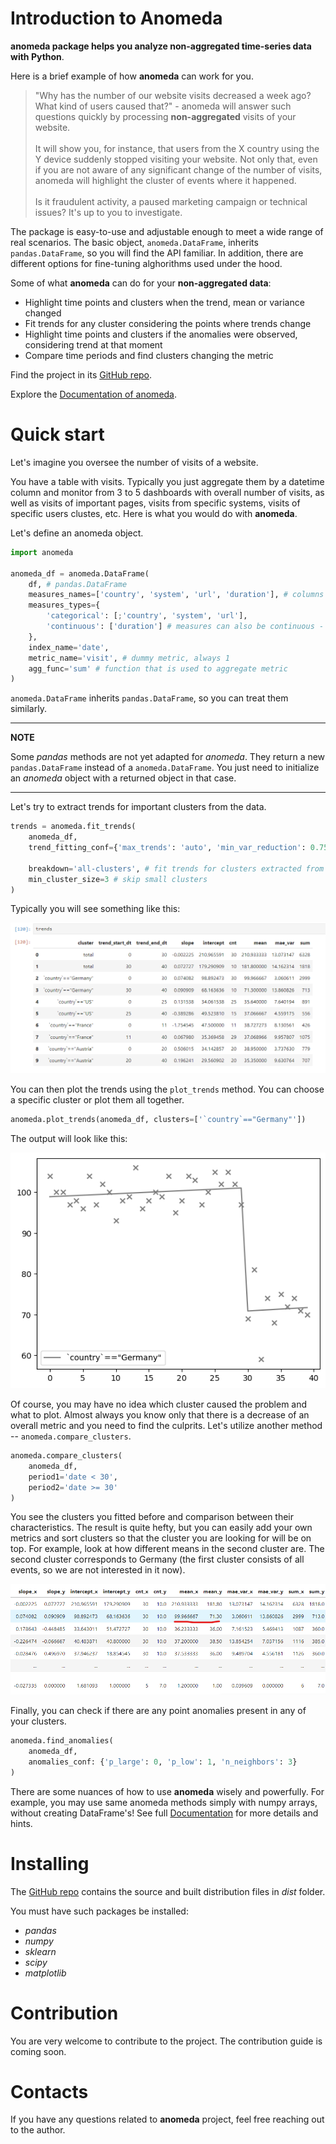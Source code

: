 # Introduction to Anomeda

**anomeda package helps you analyze non-aggregated time-series data with Python**.

Here is a brief example of how **anomeda** can work for you.

> "Why has the number of our website visits decreased a week ago? What kind of users caused that?" - anomeda will answer such questions quickly by processing **non-aggregated** visits of your website. <br><br>
> It will show you, for instance, that users from the X country using the Y device suddenly stopped visiting your website. Not only that, even if you are not aware of any significant change of the number of visits, anomeda will highlight the cluster of events where it happened. <br><br>
> Is it fraudulent activity, a paused marketing campaign or technical issues? It's up to you to investigate.

The package is easy-to-use and adjustable enough to meet a wide range of real scenarios. The basic object, `anomeda.DataFrame`, inherits `pandas.DataFrame`, so you will find the API familiar. In addition, there are different options for fine-tuning alghorithms used under the hood.

Some of what **anomeda** can do for your **non-aggregated data**:

- Highlight time points and clusters when the trend, mean or variance changed
- Fit trends for any cluster considering the points where trends change
- Highlight time points and clusters if the anomalies were observed, considering trend at that moment
- Compare time periods and find clusters changing the metric

Find the project in its [GitHub repo](https://github.com/AntonSarr/anomeda).

Explore the [Documentation of anomeda](https://anomeda.readthedocs.io/en/latest/).

# Quick start

Let's imagine you oversee the number of visits of a website.

You have a table with visits. Typically you just aggregate them by a datetime column and monitor from 3 to 5 dashboards with overall number of visits, as well as visits of important pages, visits from specific systems, visits of specific users clustes, etc. Here is what you would do with **anomeda**.

Let's define an anomeda object.

```python
import anomeda

anomeda_df = anomeda.DataFrame(
    df, # pandas.DataFrame
    measures_names=['country', 'system', 'url', 'duration'], # columns represending measures or characteristics of your events
    measures_types={
        'categorical': [;'country', 'system', 'url'], 
        'continuous': ['duration'] # measures can also be continuous -  anomeda will take care of clustering them properly 
    },
    index_name='date',
    metric_name='visit', # dummy metric, always 1
    agg_func='sum' # function that is used to aggregate metric
)
```

`anomeda.DataFrame` inherits `pandas.DataFrame`, so you can treat them similarly. 

---
**NOTE**

Some *pandas* methods are not yet adapted for *anomeda*. They return a new `pandas.DataFrame` instead of a `anomeda.DataFrame`. You just need to initialize an *anomeda* object with a returned object in that case. 

---

Let's try to extract trends for important clusters from the data.

```python
trends = anomeda.fit_trends(
    anomeda_df,
    trend_fitting_conf={'max_trends': 'auto', 'min_var_reduction': 0.75}, # set the number of trends automatically,
                                                                          # try to reduce error variance compared to error of estimating values by 1-line trend by 75%
    breakdown='all-clusters', # fit trends for clusters extracted from all possible sets of measures
    min_cluster_size=3 # skip small clusters
)
```

Typically you will see something like this:

![anomeda.fit_trends method](docs/img/anomeda_fit_trends_1.png "anomeda.fit_trends method")

You can then plot the trends using the `plot_trends` method. You can choose a specific cluster or plot them all together.

```python
anomeda.plot_trends(anomeda_df, clusters=['`country`=="Germany"'])
```

The output will look like this:

![anomeda.plot_trends method](docs/img/anomeda_plot_trends_1.png "anomeda.plot_trends method")

Of course, you may have no idea which cluster caused the problem and what to plot. Almost always you know only that there is a decrease of an overall metric and you need to find the culprits. Let's utilize another method -- `anomeda.compare_clusters`.

```python
anomeda.compare_clusters(
    anomeda_df,
    period1='date < 30',
    period2='date >= 30'
)
```

You see the clusters you fitted before and comparison between their characteristics. The result is quite hefty, but you can easily add your own metrics and sort clusters so that the cluster you are looking for will be on top. For example, look at how different means in the second cluster are. The second cluster corresponds to Germany (the first cluster consists of all events, so we are not interested in it now).

![anomeda.compare_clusters method](docs/img/anomeda_compare_clusters_1.png "anomeda.compare_clusters method")

Finally, you can check if there are any point anomalies present in any of your clusters.

```python
anomeda.find_anomalies(
    anomeda_df, 
    anomalies_conf: {'p_large': 0, 'p_low': 1, 'n_neighbors': 3}
)
```

There are some nuances of how to use **anomeda** wisely and powerfully. For example, you may use same anomeda methods simply with numpy arrays, without creating DataFrame's! See full [Documentation](https://anomeda.readthedocs.io/en/latest/) for more details and hints.

# Installing

The [GitHub repo](https://github.com/AntonSarr/anomeda) contains the source and built distribution files in *dist* folder.

You must have such packages be installed:

- *pandas* 
- *numpy*
- *sklearn*
- *scipy*
- *matplotlib* 

# Contribution

You are very welcome to contribute to the project. The contribution guide is coming soon.

# Contacts

If you have any questions related to **anomeda** project, feel free reaching out to the author.

